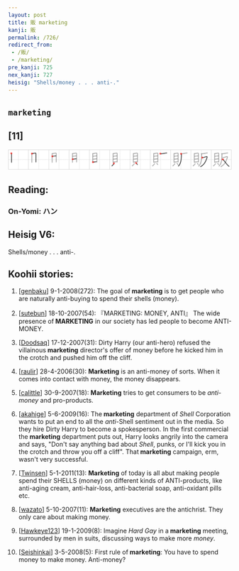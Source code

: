```yaml
---
layout: post
title: 販 marketing
kanji: 販
permalink: /726/
redirect_from:
 - /販/
 - /marketing/
pre_kanji: 725
nex_kanji: 727
heisig: "Shells/money . . . anti-."
---
```


## `marketing`

## [11]

<div class="stroke"><img src="../images/E8B2A9.png" /></div>

## Reading:

### On-Yomi: ハン

## Heisig V6:

Shells/money . . . anti-.

## Koohii stories:

1) [<a href="http://kanji.koohii.com/profile/genbaku">genbaku</a>] 9-1-2008(272): The goal of<strong> marketing</strong> is to get people who are naturally anti-buying to spend their shells (money).

2) [<a href="http://kanji.koohii.com/profile/sutebun">sutebun</a>] 18-10-2007(54): 『MARKETING: MONEY, ANTI』 The wide presence of<strong> MARKETING</strong> in our society has led people to become ANTI-MONEY.

3) [<a href="http://kanji.koohii.com/profile/Doodsaq">Doodsaq</a>] 17-12-2007(31): Dirty Harry (our anti-hero) refused the villainous<strong> marketing</strong> director&#039;s offer of money before he kicked him in the crotch and pushed him off the cliff.

4) [<a href="http://kanji.koohii.com/profile/raulir">raulir</a>] 28-4-2006(30): <strong>Marketing</strong> is an anti-money of sorts. When it comes into contact with money, the money disappears.

5) [<a href="http://kanji.koohii.com/profile/calittle">calittle</a>] 30-9-2007(18): <strong>Marketing</strong> tries to get consumers to be <em>anti-money</em> and pro-products.

6) [<a href="http://kanji.koohii.com/profile/akahige">akahige</a>] 5-6-2009(16): The<strong> marketing</strong> department of <em>Shell</em> Corporation wants to put an end to all the <em>anti-</em>Shell sentiment out in the media. So they hire Dirty Harry to become a spokesperson. In the first commercial the<strong> marketing</strong> department puts out, Harry looks angrily into the camera and says, &quot;Don&#039;t say anything bad about <em>Shell</em>, punks, or I&#039;ll kick you in the crotch and throw you off a cliff&quot;. That<strong> marketing</strong> campaign, erm, wasn&#039;t very successful.

7) [<a href="http://kanji.koohii.com/profile/Twinsen">Twinsen</a>] 5-1-2011(13): <strong>Marketing</strong> of today is all abut making people spend their SHELLS (money) on different kinds of ANTI-products, like anti-aging cream, anti-hair-loss, anti-bacterial soap, anti-oxidant pills etc.

8) [<a href="http://kanji.koohii.com/profile/wazato">wazato</a>] 5-10-2007(11): <strong>Marketing</strong> executives are the antichrist. They only care about making money.

9) [<a href="http://kanji.koohii.com/profile/Hawkeye123">Hawkeye123</a>] 19-1-2009(8): Imagine <em>Hard Gay</em> in a<strong> marketing</strong> meeting, surrounded by men in suits, discussing ways to make more <em>money</em>.

10) [<a href="http://kanji.koohii.com/profile/Seishinkai">Seishinkai</a>] 3-5-2008(5): First rule of<strong> marketing</strong>: You have to spend money to make money. Anti-money?
